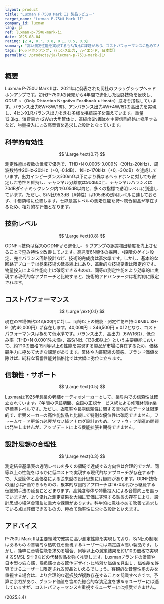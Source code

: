 ```yaml
---
layout: product
title: "Luxman P-750U Mark II 製品レビュー"
target_name: "Luxman P-750U Mark II"
company_id: luxman
lang: ja
ref: luxman-p-750u-mark-ii
date: 2025-08-04
rating: [2.4, 0.7, 0.8, 0.1, 0.5, 0.3]
summary: "高い測定性能を実現するもS/N比に課題があり、コストパフォーマンスに極めて大きな課題を抱えるハイエンドヘッドホンアンプ"
tags: [ヘッドホンアンプ, バランス出力, ハイエンド, 日本製]
permalink: /products/ja/luxman-p-750u-mark-ii/
---
```


## 概要

Luxman P-750U Mark IIは、2021年に発表された同社のフラッグシップヘッドホンアンプです。初代P-750Uの発売から4年間で進化した回路技術を反映し、ODNF-u（Only Distortion Negative Feedback-ultimate）技術を搭載しています。バランス出力8W+8W/16Ω、アンバランス出力4W+4W/8Ωの高出力を実現し、4ピンXLRバランス出力を含む多様な接続端子を備えています。重量13.3kg、消費電力42Wの大型筐体に、高純度6N導体を主要信号経路に採用するなど、物量投入による高音質を追求した設計となっています。

## 科学的有効性

$$ \Large \text{0.7} $$

測定性能は複数の領域で優秀で、THD+N 0.0005-0.009%（20Hz-20kHz）、周波数特性20Hz-20kHz（+0, -0.1dB）、10Hz-170kHz（+0, -3.0dB）を達成しています。出力インピーダンス500mΩ以下により異なるヘッドホンに対しても安定した特性を維持し、チャンネル分離度は90dB以上、チャンネルバランスは70dBダイナミックレンジ内で0.05dB以内と、多くの指標で透明レベルに到達しています。ただし、S/N比95.3dB（A特性）は105dBの透明レベルに達しておらず、中間領域に位置します。世界最高レベルの測定性能を持つ競合製品が存在するため、相対的な評価となります。

## 技術レベル

$$ \Large \text{0.8} $$

ODNF-u技術は従来のODNFから進化し、サブアンプの誤差検出精度を向上させることで歪み特性を改善しています。高純度6N導体の採用、4段階のゲイン設定、完全バランス回路設計など、技術的完成度は高水準です。しかし、基本的な回路アプローチは従来技術の延長線上にあり、革新的な技術要素は限定的です。物量投入による性能向上は確認できるものの、同等の測定性能をより効率的に実現する現代的なアプローチと比較すると、技術的アドバンテージは相対的に限定されます。

## コストパフォーマンス

$$ \Large \text{0.1} $$

現在の市場価格346,500円に対し、同等以上の機能・測定性能を持つSMSL SH-9（約40,000円）が存在します。40,000円 ÷ 346,500円 = 0.12となり、コストパフォーマンスは極めて低水準です。バランス出力、高出力（6W/16Ω）、低歪み率（THD+N 0.0001%未満）、高S/N比（130dB以上）という主要機能において、約1/10の価格で同等以上の性能を実現する製品が市場に存在するため、価格競争力に極めて大きな課題があります。筐体や内部配線の質感、ブランド価値を除けば、純粋な音響性能対価格比では大幅に劣位に立ちます。

## 信頼性・サポート

$$ \Large \text{0.5} $$

Luxmanは1925年創業の老舗オーディオメーカーとして、業界内での信頼性は確立されています。3年間の保証期間、全国の正規サービス網による修理体制は業界標準レベルです。ただし、故障率や長期信頼性に関する具体的なデータは限定的で、新興メーカーの高性能製品と比較して特別な優位性は確認できません。ファームウェア更新の必要がない純アナログ設計のため、ソフトウェア関連の問題は発生しませんが、アップデートによる機能拡張も期待できません。

## 設計思想の合理性

$$ \Large \text{0.3} $$

測定結果基準表の透明レベルを多くの領域で達成する方向性は合理的ですが、同等以上の性能をはるかに低コストで実現する現代的なアプローチが存在する中で、大型筐体と高価格による従来型の設計思想には疑問があります。ODNF技術の進化は評価できるものの、根本的な回路アプローチは1970年代から継続する伝統的手法の延長にとどまります。高純度導体や物量投入による音質向上を謳っていますが、より優れた測定結果を大幅に安価に実現する製品の存在により、設計思想の経済合理性に重大な課題があります。科学的に意味のある改善を追求している点は評価できるものの、極めて効率性に欠ける設計といえます。

## アドバイス

P-750U Mark IIは主要領域で確実に高い測定性能を実現しており、S/N比の制限はあるものの音響的な透明性を重視するユーザーには満足度の高い製品です。しかし、純粋に音響性能を求める場合、同等以上の測定結果を約1/10の価格で実現するSMSL SH-9などの代替製品を強く推奨します。Luxmanブランドの価値や日本製の安心感、高級感のある筐体デザインに特別な価値を見出し、価格差を許容できるユーザーに限定される製品といえるでしょう。客観的な音響性能のみを重視する場合は、より合理的な選択肢が複数存在することを認識すべきです。予算に余裕があり、ブランド価値を含めた総合的な満足度を求めるユーザーには適していますが、コストパフォーマンスを重視するユーザーには推奨できません。

(2025.8.4)
